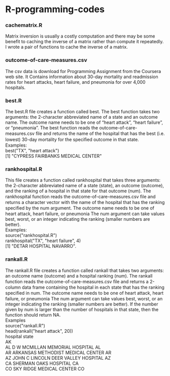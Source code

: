 # R-programming-codes

### cachematrix.R <br /> 
Matrix inversion is usually a costly computation and there may be some benefit to caching the inverse of a matrix rather than compute it repeatedly.  I wrote a pair of functions to cache the inverse of a matrix.<br /> 

### outcome-of-care-measures.csv <br /> 
The csv data is download for Programming Assignment from the Coursera web site.  It Contains information about 30-day mortality and readmission rates for heart attacks, heart failure, and pneumonia for over 4,000 hospitals. <br /> 

### best.R <br /> 
The best.R file creates a function called best. The best function takes two arguments: the 2-character abbreviated name of a state and an outcome name. The outcome name needs to be one of “heart attack”, “heart failure”, or “pneumonia”.
The best function reads the outcome-of-care-measures.csv ﬁle and returns the name of the hospital that has the best (i.e. lowest) 30-day mortality for the speciﬁed outcome in that state.<br /> 
Examples:<br /> 
best("TX", "heart attack")<br /> 
[1] "CYPRESS FAIRBANKS MEDICAL CENTER"<br /> 

### rankhospital.R <br /> 
This file creates a function called rankhospital that takes three arguments: the 2-character abbreviated name of a state (state), an outcome (outcome), and the ranking of a hospital in that state for that outcome (num). 
The rankhospital function reads the outcome-of-care-measures.csv ﬁle and returns a character vector with the name of the hospital that has the ranking speciﬁed by the num argument. The outcome name needs to be one of heart attack, heart failure, or pneumonia
The num argument can take values best, worst, or an integer indicating the ranking (smaller numbers are better). <br /> 
Examples:<br /> 
source("rankhospital.R")  <br /> 
rankhospital("TX", "heart failure", 4)<br /> 
[1] "DETAR HOSPITAL NAVARRO".<br /> 

### rankall.R <br /> 
The rankall.R file creates a function called rankall that takes two arguments: an outcome name (outcome) and a hospital ranking (num).
The rankall function reads the outcome-of-care-measures.csv ﬁle and returns a 2-column data frame containing the hospital in each state that has the ranking speciﬁed in num. The outcome name needs to be one of heart attack, heart failure, or pneumonia
The num argument can take values best, worst, or an integer indicating the ranking (smaller numbers are better). 
If the number given by num is larger than the number of hospitals in that state, then the function should return NA. <br /> 
Examples<br /> 
source("rankall.R")<br /> 
head(rankall("heart attack", 20))<br /> 
                              hospital state<br /> 
AK                                <NA>  <NA><br /> 
AL      D W MCMILLAN MEMORIAL HOSPITAL    AL<br /> 
AR   ARKANSAS METHODIST MEDICAL CENTER    AR<br /> 
AZ JOHN C LINCOLN DEER VALLEY HOSPITAL    AZ<br /> 
CA               SHERMAN OAKS HOSPITAL    CA<br /> 
CO            SKY RIDGE MEDICAL CENTER    CO<br /> 
